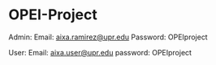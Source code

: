 # OPEI-Project
Admin:
Email: aixa.ramirez@upr.edu
Password: OPEIproject

User:
Email: aixa.user@upr.edu
password: OPEIproject
